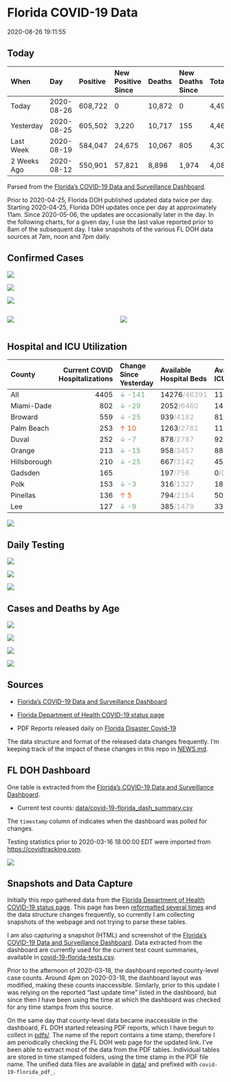 Florida COVID-19 Data
================
2020-08-26 19:11:55

## Today

| When        | Day        | Positive | New Positive Since | Deaths | New Deaths Since | Total     |
| :---------- | :--------- | :------- | :----------------- | :----- | :--------------- | :-------- |
| Today       | 2020-08-26 | 608,722  | 0                  | 10,872 | 0                | 4,492,818 |
| Yesterday   | 2020-08-25 | 605,502  | 3,220              | 10,717 | 155              | 4,466,524 |
| Last Week   | 2020-08-19 | 584,047  | 24,675             | 10,067 | 805              | 4,306,239 |
| 2 Weeks Ago | 2020-08-12 | 550,901  | 57,821             | 8,898  | 1,974            | 4,087,579 |

Parsed from the [Florida’s COVID-19 Data and Surveillance
Dashboard](https://fdoh.maps.arcgis.com/apps/opsdashboard/index.html#/8d0de33f260d444c852a615dc7837c86).

Prior to 2020-04-25, Florida DOH published updated data twice per day.
Starting 2020-04-25, Florida DOH updates once per day at approximately
11am. Since 2020-05-06, the updates are occasionally later in the day.
In the following charts, for a given day, I use the last value reported
prior to 8am of the subsequent day. I take snapshots of the various FL
DOH data sources at 7am, noon and 7pm daily.

## Confirmed Cases

![](plots/covid-19-florida-daily-test-changes.png)

![](plots/covid-19-florida-deaths-by-day.png)

![](plots/covid-19-florida-county-top-6.png)

<div class="columns">

<div class="column is-full-mobile">

![](plots/covid-19-florida-testing.png)

</div>

<div class="column is-full-mobile">

![](plots/covid-19-florida-total-positive.png)

</div>

</div>

## Hospital and ICU Utilization

| County       | Current COVID Hospitalizations | Change Since Yesterday                     | Available Hospital Beds                      | Available ICU Beds                         |
| :----------- | -----------------------------: | :----------------------------------------- | :------------------------------------------- | :----------------------------------------- |
| All          |                           4405 | <span style="color: #6BAA75">↓ -141</span> | 14276<span style="color: #aaa">/46391</span> | 1162<span style="color: #aaa">/4897</span> |
| Miami-Dade   |                            802 | <span style="color: #6BAA75">↓ -29</span>  | 2052<span style="color: #aaa">/6460</span>   | 145<span style="color: #aaa">/816</span>   |
| Broward      |                            559 | <span style="color: #6BAA75">↓ -25</span>  | 939<span style="color: #aaa">/4182</span>    | 81<span style="color: #aaa">/412</span>    |
| Palm Beach   |                            253 | <span style="color: #EC4E20">↑ 10</span>   | 1263<span style="color: #aaa">/2781</span>   | 117<span style="color: #aaa">/287</span>   |
| Duval        |                            252 | <span style="color: #6BAA75">↓ -7</span>   | 878<span style="color: #aaa">/2787</span>    | 92<span style="color: #aaa">/349</span>    |
| Orange       |                            213 | <span style="color: #6BAA75">↓ -15</span>  | 958<span style="color: #aaa">/3457</span>    | 88<span style="color: #aaa">/284</span>    |
| Hillsborough |                            210 | <span style="color: #6BAA75">↓ -25</span>  | 667<span style="color: #aaa">/3142</span>    | 45<span style="color: #aaa">/329</span>    |
| Gadsden      |                            165 |                                            | 197<span style="color: #aaa">/756</span>     | 0<span style="color: #aaa">/0</span>       |
| Polk         |                            153 | <span style="color: #6BAA75">↓ -3</span>   | 316<span style="color: #aaa">/1327</span>    | 18<span style="color: #aaa">/134</span>    |
| Pinellas     |                            136 | <span style="color: #EC4E20">↑ 5</span>    | 794<span style="color: #aaa">/2154</span>    | 50<span style="color: #aaa">/251</span>    |
| Lee          |                            127 | <span style="color: #6BAA75">↓ -9</span>   | 385<span style="color: #aaa">/1479</span>    | 33<span style="color: #aaa">/108</span>    |

![](plots/covid-19-florida-icu-usage.png)

## Daily Testing

![](plots/covid-19-florida-tests-per-case.png)

<!-- ![](plots/covid-19-florida-change-new-cases.png) -->

![](plots/covid-19-florida-tests-percent-positive.png)

![](plots/covid-19-florida-test-and-case-growth.png)

## Cases and Deaths by Age

![](plots/covid-19-florida-weekly-events-by-age.png)

![](plots/covid-19-florida-age.png)

![](plots/covid-19-florida-age-deaths.png)

![](plots/covid-19-florida-age-sex.png)

## Sources

  - [Florida’s COVID-19 Data and Surveillance
    Dashboard](https://fdoh.maps.arcgis.com/apps/opsdashboard/index.html#/8d0de33f260d444c852a615dc7837c86)

  - [Florida Department of Health COVID-19 status
    page](http://www.floridahealth.gov/diseases-and-conditions/COVID-19/)

  - PDF Reports released daily on [Florida Disaster
    Covid-19](http://www.floridahealth.gov/diseases-and-conditions/COVID-19/)

The data structure and format of the released data changes frequently.
I’m keeping track of the impact of these changes in this repo in
[NEWS.md](NEWS.md).

## FL DOH Dashboard

One table is extracted from the [Florida’s COVID-19 Data and
Surveillance
Dashboard](https://fdoh.maps.arcgis.com/apps/opsdashboard/index.html#/8d0de33f260d444c852a615dc7837c86).

  - Current test counts:
    [data/covid-19-florida\_dash\_summary.csv](data/covid-19-florida_dash_summary.csv)

The `timestamp` column of indicates when the dashboard was polled for
changes.

Testing statistics prior to 2020-03-16 18:00:00 EDT were imported from
<https://covidtracking.com>.

![](screenshots/fodh_maps_arcgis_com__apps__opsdashboard.png)

## Snapshots and Data Capture

Initially this repo gathered data from the [Florida Department of Health
COVID-19 status
page](http://www.floridahealth.gov/diseases-and-conditions/COVID-19/).
This page has been [reformatted several
times](screenshots/floridahealth_gov__diseases-and-conditions__COVID-19.png)
and the data structure changes frequently, so currently I am collecting
snapshots of the webpage and not trying to parse these tables.

I am also capturing a snapshot (HTML) and screenshot of the [Florida’s
COVID-19 Data and Surveillance
Dashboard](https://fdoh.maps.arcgis.com/apps/opsdashboard/index.html#/8d0de33f260d444c852a615dc7837c86).
Data extracted from the dashboard are currently used for the current
test count summaries, available in
[covid-19-florida-tests.csv](covid-19-florida-tests.csv).

Prior to the afternoon of 2020-03-18, the dashboard reported
county-level case counts. Around 4pm on 2020-03-18, the dashboard layout
was modified, making these counts inaccessible. Similarly, prior to this
update I was relying on the reported “last update time” listed in the
dashboard, but since then I have been using the time at which the
dashboard was checked for any time stamps from this source.

On the same day that county-level data became inaccessible in the
dashboard, FL DOH started releasing PDF reports, which I have begun to
collect in [pdfs/](pdfs/). The name of the report contains a time stamp,
therefore I am periodically checking the FL DOH web page for the updated
link. I’ve been able to extract most of the data from the PDF tables.
Individual tables are stored in time stamped folders, using the time
stamp in the PDF file name. The unified data files are available in
[data/](data/) and prefixed with `covid-19-florida_pdf_`.
